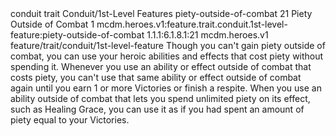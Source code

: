 <ability>
  <metadata>
    <class>conduit</class>
    <feature_type>trait</feature_type>
    <file_dpath>Conduit/1st-Level Features</file_dpath>
    <item_id>piety-outside-of-combat</item_id>
    <item_index>21</item_index>
    <item_name>Piety Outside of Combat</item_name>
    <level>1</level>
    <scc>mcdm.heroes.v1:feature.trait.conduit.1st-level-feature:piety-outside-of-combat</scc>
    <scdc>1.1.1:6.1.8.1:21</scdc>
    <source>mcdm.heroes.v1</source>
    <type>feature/trait/conduit/1st-level-feature</type>
  </metadata>
  <effects>
    <effect type="mundane">Though you can&apos;t gain piety outside of combat, you can use your heroic abilities and effects that cost piety without spending it. Whenever you use an ability or effect outside of combat that costs piety, you can&apos;t use that same ability or effect outside of combat again until you earn 1 or more Victories or finish a respite.
When you use an ability outside of combat that lets you spend unlimited piety on its effect, such as Healing Grace, you can use it as if you had spent an amount of piety equal to your Victories.</effect>
  </effects>
</ability>
